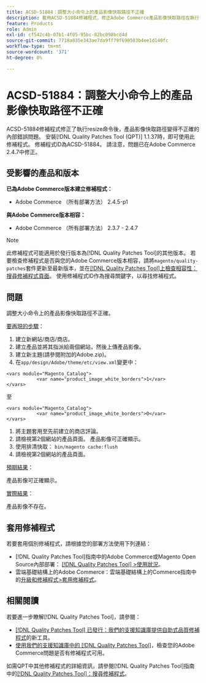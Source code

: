 ```yaml
---
title: ACSD-51884：調整大小命令上的產品影像快取路徑不正確
description: 套用ACSD-51884修補程式，修正Adobe Commerce產品影像快取路徑在執行resize命令後會變得不正確的問題。
feature: Products
role: Admin
exl-id: cf542c4b-07b1-4f05-95bc-82bc098bcd4d
source-git-commit: 7718a835e343ae7da9ff79f690503b4ee1d140fc
workflow-type: tm+mt
source-wordcount: '371'
ht-degree: 0%

---
```


# ACSD-51884：調整大小命令上的產品影像快取路徑不正確

ACSD-51884修補程式修正了執行resize命令後，產品影像快取路徑變得不正確的內部錯誤問題。 安裝[!DNL Quality Patches Tool (QPT)] 1.1.37時，即可使用此修補程式。 修補程式ID為ACSD-51884。 請注意，問題已在Adobe Commerce 2.4.7中修正。

## 受影響的產品和版本

**已為Adobe Commerce版本建立修補程式：**

* Adobe Commerce （所有部署方法） 2.4.5-p1

**與Adobe Commerce版本相容：**

* Adobe Commerce （所有部署方法） 2.3.7 - 2.4.7

>[!NOTE]
>
>此修補程式可能適用於發行版本為[!DNL Quality Patches Tool]的其他版本。 若要檢查修補程式是否與您的Adobe Commerce版本相容，請將`magento/quality-patches`套件更新至最新版本，並在[[!DNL Quality Patches Tool]上檢查相容性：搜尋修補程式頁面](https://experienceleague.adobe.com/tools/commerce-quality-patches/index.html?lang=zh-Hant)。 使用修補程式ID作為搜尋關鍵字，以尋找修補程式。

## 問題

調整大小命令上的產品影像快取路徑不正確。

<u>要再現的步驟</u>：

1. 建立新網站/商店/商店。
1. 建立產品並將其指派給兩個網站，然後上傳產品影像。
1. 建立新主題(請參閱附加的Adobe.zip)。
1. 在`app/design/Adobe/theme/etc/view.xml`變更中：

```
<vars module="Magento_Catalog">
           <var name="product_image_white_borders">1</var>
</vars>
```

至

```
<vars module="Magento_Catalog">
           <var name="product_image_white_borders">0</var>
</vars>
```

1. 將主題套用至先前建立的商店評論。
1. 請檢視第2個網站的產品頁面。 產品影像可正確顯示。
1. 使用排清快取：
   `bin/magento cache:flush`
1. 請檢視第2個網站的產品頁面。

<u>預期結果</u>：

產品影像可正確顯示。

<u>實際結果</u>：

產品影像不存在。

## 套用修補程式

若要套用個別修補程式，請根據您的部署方法使用下列連結：

* [!DNL Quality Patches Tool]指南中的Adobe Commerce或Magento Open Source內部部署： [[!DNL Quality Patches Tool] >使用狀況](https://experienceleague.adobe.com/docs/commerce-operations/tools/quality-patches-tool/usage.html?lang=zh-Hant)。
* 雲端基礎結構上的Adobe Commerce：雲端基礎結構上的Commerce指南中的[升級和修補程式>套用修補程式](https://experienceleague.adobe.com/docs/commerce-cloud-service/user-guide/develop/upgrade/apply-patches.html?lang=zh-Hant)。

## 相關閱讀

若要進一步瞭解[!DNL Quality Patches Tool]，請參閱：

* [[!DNL Quality Patches Tool] 已發行：我們的支援知識庫提供自助式品質修補程式](/help/announcements/adobe-commerce-announcements/magento-quality-patches-released-new-tool-to-self-serve-quality-patches.md)的新工具。
* [使用我們的支援知識庫中的 [!DNL Quality Patches Tool]](/help/support-tools/patches-available-in-qpt-tool/check-patch-for-magento-issue-with-magento-quality-patches.md)，檢查您的Adobe Commerce問題是否有修補程式可用。

如需QPT中其他修補程式的詳細資訊，請參閱[!DNL Quality Patches Tool]指南中的[[!DNL Quality Patches Tool]：搜尋修補程式](https://experienceleague.adobe.com/tools/commerce-quality-patches/index.html?lang=zh-Hant)。
